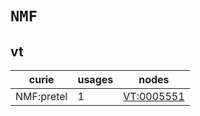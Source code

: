 # `NMF`

## vt

| curie      |   usages | nodes                                           |
|------------|----------|-------------------------------------------------|
| NMF:pretel |        1 | [VT:0005551](https://bioregistry.io/VT:0005551) |

